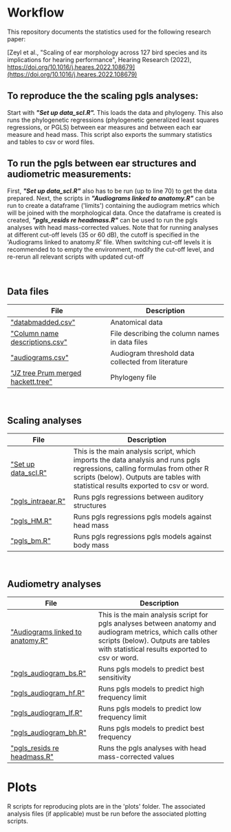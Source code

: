 # Workflow
This repository documents the statistics used for the following research paper:

[Zeyl et al., "Scaling of ear morphology across 127 bird species and its implications for hearing performance", Hearing Research (2022), https://doi.org/10.1016/j.heares.2022.108679](https://doi.org/10.1016/j.heares.2022.108679)

## **To reproduce the the scaling pgls analyses:**

Start with _**"Set up data_scl.R".**_ This loads the data and phylogeny. This also runs the phylogenetic regressions (phylogenetic generalized least squares regressions, or PGLS) between ear measures and between each ear measure and head mass. This script also exports the summary statistics and tables to csv or word files.

## **To run the pgls between ear structures and audiometric measurements:**  

First,  _**"Set up data_scl.R"**_ also has to be run (up to line 70) to get the data prepared. Next, the scripts in _**"Audiograms linked to anatomy.R"**_ can be run to create a  dataframe ('limits') containing the audiogram metrics which will be joined with the morphological data.  Once the dataframe is created is created, _**"pgls_resids re headmass.R"**_ can be used to run the pgls analyses with head mass-corrected values. Note that for running analyses at different cut-off levels (35 or 60 dB), the cutoff is specified in the 'Audiograms linked to anatomy.R' file. When switching cut-off levels it is recommended to to empty the environment, modify the cut-off level, and re-rerun all relevant scripts with updated cut-off 

<br>


## Data files
|File|Description|
|-----|-----|
|["databmadded.csv"](https://github.com/jzeyl/Scaling_2021/blob/main/databmadded.csv)|Anatomical data|
|["Column name descriptions.csv"](https://github.com/jzeyl/Scaling_2021/blob/main/Column%20name%20descriptions.csv)|File describing the column names in data files|
|["audiograms.csv"](https://github.com/jzeyl/Scaling_2021/blob/main/audiograms.csv)|Audiogram threshold data collected from literature|
|["JZ tree Prum merged hackett.tree"](https://github.com/jzeyl/Scaling_2021/blob/main/JZ%20tree%20Prum%20merged%20hackett.tree)|Phylogeny file|

<br>

## Scaling analyses

|File|Description|
|-----|-----|
|["Set up data_scl.R"](https://github.com/jzeyl/Scaling_2021/blob/main/Set%20up%20data_scl.R)|This is the main analysis script, which imports the data analysis and runs pgls regressions, calling formulas from other R scripts (below). Outputs are tables with statistical results exported to csv or word.|
|["pgls_intraear.R"](https://github.com/jzeyl/Scaling_2022/blob/main/pgls_intraear.R)|Runs pgls regressions between auditory structures|
|["pgls_HM.R"](https://github.com/jzeyl/Scaling_2022/blob/main/pgls_HM.R)|Runs pgls regressions pgls models against head mass|
|["pgls_bm.R"](https://github.com/jzeyl/Scaling_2022/blob/main/pgls_bm.R)|Runs pgls regressions pgls models against body mass|  
<br>

## Audiometry analyses

|File|Description|
|-----|-----|
|["Audiograms linked to anatomy.R"](https://github.com/jzeyl/Scaling_2022/blob/main/Audiograms%20linked%20to%20anatomy.R)|This is the main analysis script for pgls analyses between anatomy and audiogram metrics, which calls other scripts (below). Outputs are tables with statistical results exported to csv or word.|
|["pgls_audiogram_bs.R"](https://github.com/jzeyl/Scaling_2021/blob/main/pgls_audiogram_bs.R)|Runs pgls models to predict best sensitivity|
|["pgls_audiogram_hf.R"](https://github.com/jzeyl/Scaling_2021/blob/main/pgls_audiogram_hf.R)|Runs pgls models to predict high frequency limit|
|["pgls_audiogram_lf.R"](https://github.com/jzeyl/Scaling_2021/blob/main/pgls_audiogram_lf.R)|Runs pgls models to predict low frequency limit|
|["pgls_audiogram_bh.R"](https://github.com/jzeyl/Scaling_2021/blob/main/pgls_audiogram_hf.R)|Runs pgls models to predict best frequency| 
|["pgls_resids re headmass.R"](https://github.com/jzeyl/Scaling_2021/blob/main/pgls_resids%20re%20headmass.R)|Runs the pgls analyses with head mass-corrected values|

# Plots
R scripts for reproducing plots are in the 'plots' folder. The associated analysis files (if applicable) must be run before the associated plotting scripts.    
                      



